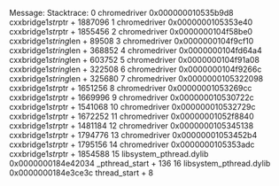 Message: 
Stacktrace:
0   chromedriver                        0x000000010535b9d8 cxxbridge1$str$ptr + 1887096
1   chromedriver                        0x0000000105353e40 cxxbridge1$str$ptr + 1855456
2   chromedriver                        0x0000000104f58be0 cxxbridge1$string$len + 89508
3   chromedriver                        0x0000000104f9cf10 cxxbridge1$string$len + 368852
4   chromedriver                        0x0000000104fd64a4 cxxbridge1$string$len + 603752
5   chromedriver                        0x0000000104f91a08 cxxbridge1$string$len + 322508
6   chromedriver                        0x0000000104f9266c cxxbridge1$string$len + 325680
7   chromedriver                        0x0000000105322098 cxxbridge1$str$ptr + 1651256
8   chromedriver                        0x00000001053269cc cxxbridge1$str$ptr + 1669996
9   chromedriver                        0x000000010530722c cxxbridge1$str$ptr + 1541068
10  chromedriver                        0x000000010532729c cxxbridge1$str$ptr + 1672252
11  chromedriver                        0x00000001052f8840 cxxbridge1$str$ptr + 1481184
12  chromedriver                        0x0000000105345138 cxxbridge1$str$ptr + 1794776
13  chromedriver                        0x00000001053452b4 cxxbridge1$str$ptr + 1795156
14  chromedriver                        0x0000000105353adc cxxbridge1$str$ptr + 1854588
15  libsystem_pthread.dylib             0x0000000184e42034 _pthread_start + 136
16  libsystem_pthread.dylib             0x0000000184e3ce3c thread_start + 8
